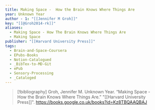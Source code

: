 ```yaml
---
title: Making Space -  How the Brain Knows Where Things Are
year: Unknown Year
author - 1: "[[Jennifer M Groh]]"
key: "[[@Groh2014-rk]]"
aliases:
  - Making Space - How The Brain Knows Where Things Are
  - Making Space
publisher: "[[Harvard University Press]]"
tags:
  - Brain-and-Space-Coursera
  - EPubs-Books
  - Notion-Catalogued
  - _BibTex-to-MD-Git
  - ePub
  - Sensory-Processing
  - _Cataloged
---
```


> [!bibliography]
> Groh, Jennifer M. Unknown Year. “Making Space -  How the Brain Knows Where Things Are.” "[[Harvard University Press]]". https://books.google.co.uk/books?id=Kz8TBQAAQBAJ